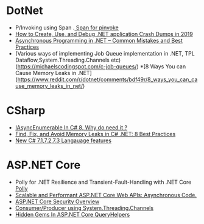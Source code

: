 # DotNet
* P/Invoking using Span<T> .[ Span<T> for pinvoke](https://medium.com/@antao.almada/p-invoking-using-span-t-a398b86f95d3)
 * [How to Create, Use, and Debug .NET application Crash Dumps in 2019](https://michaelscodingspot.com/how-to-create-use-and-debug-net-application-crash-dumps-in-2019/#Debug-Dumps)
* [Asynchronous Programming in .NET – Common Mistakes and Best Practices](https://www.codeproject.com/Articles/1246010/Asynchronous-Programming-in-NET-Common-Mistakes-an)
* (Various ways of implementing Job Queue implementation in .NET, TPL Dataflow,System.Threading.Channels etc) (https://michaelscodingspot.com/c-job-queues/)
 *[8 Ways You can Cause Memory Leaks in .NET] (https://www.reddit.com/r/dotnet/comments/bdf49r/8_ways_you_can_cause_memory_leaks_in_net/)

# CSharp
* [IAsyncEnumerable In C# 8, Why do need it ?](https://dotnetcoretutorials.com/2019/01/09/iasyncenumerable-in-c-8/)
* [Find, Fix, and Avoid Memory Leaks in C# .NET: 8 Best Practices](https://michaelscodingspot.com/find-fix-and-avoid-memory-leaks-in-c-net-8-best-practices/)
* [New C# 7.1,7.2,7.3 Langauage features](http://www.dotnetcurry.com/csharp/1437/csharp-7-1-7-2-7-3-new-features)

# ASP.NET Core
* Polly for .NET Resilience and Transient-Fault-Handling with .NET Core [Polly](https://www.telerik.com/blogs/using-polly-for-net-resilience-and-transient-fault-handling-with-net-core)
* [Scalable and Performant ASP.NET Core Web APIs: Asynchronous Code.](https://www.carlrippon.com/scalable-and-performant-asp-net-core-web-apis-asynchronous-operations/)
* [ASP.NET Core Security Overview](https://www.codeproject.com/Articles/1221846/ASP-NET-Core-Security-Overview)
* [Consumer/Producer using System.Threading.Channels](https://sachabarbs.wordpress.com/2018/11/28/system-threading-channels/)
* [Hidden Gems In ASP.NET Core QueryHelpers](https://rehansaeed.com/asp-net-core-hidden-gem-queryhelpers/)


